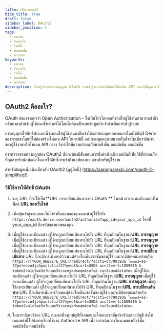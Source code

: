 ```yaml
---
title: เปิดการอนุมัติ
hide_title: true
draft: false
sidebar_label: OAuth2
sidebar_position: 4
tags:
  - แนวคิด
  - รับรายได้
  - รายได้
  - คอมมิชชั่น
  - มาร์กอัพ
keywords:
  - แนวคิด
  - รับรายได้
  - รายได้
  - คอมมิชชั่น
  - มาร์กอัพ
description: เรียนรู้เกี่ยวกับการอนุญาต OAuth การเข้าสู่ระบบโดยไม่ต้องใช้โทเค็น API และวิธีที่คุณจะใช้เพื่อปรับปรุงประสบการณ์ผู้ใช้ของแอพซื้อขายของคุณ
---
```


## OAuth2 คืออะไร?

OAuth ย่อมาจากคำว่า Open Authorisation - ซึ่งเป็นโปรโตคอลที่ช่วยให้ผู้ใช้งานสามารถเข้าถึงทรัพยากรสำหรับผู้ใช้บนเซิร์ฟเวอร์ได้โดยไม่ต้องเปิดเผยข้อมูลประจำตัวเพื่อการเข้าสู่ระบบ

การอนุญาตให้สิทธิ์ประเภทนี้จะยอมให้ผู้ใช้งานลงชื่อเข้าใช้แอปของบุคคลภายนอกโดยใช้บัญชี Deriv ของพวกเขาโดยที่ไม่ต้องสร้างโทเคน API ในกรณีนี้ แอปของบุคคลภายนอกนั้นก็จะไม่เห็นรหัสผ่านของผู้ใช้งานหรือโทเคน API ถาวร จึงทำให้มีความปลอดภัยมากยิ่งขึ้น คอมมิชชั่น คอมมิชชั่น

การตรวจสอบความถูกต้อง OAuth2 นั้นจะต้องมีขั้นตอนการตั้งค่าเพิ่มเติม แต่มันก็เป็นวิธีที่ปลอดภัยที่สุดสำหรับนักพัฒนาในการให้สิทธิ์การเข้าถึงแอปของพวกเขาสำหรับผู้ใช้งาน

สำหรับข้อมูลเพิ่มเติมเกี่ยวกับ OAuth2 [ดูคู่มือนี้] (https://aaronparecki.com/oauth-2-simplified/)

### วิธีใช้การให้สิทธิ์ OAuth

1. ระบุ URL ที่จะใช้เป็น\*\*URL การเปลี่ยนเส้นทางของ OAuth \*\* ในหน้าการลงทะเบียนแอปในฟิลด์ **URL ของเว็บไซต์**

2. เพิ่มปุ่มเข้าสู่ระบบบนเว็บไซต์หรือแอพของคุณและนำผู้ใช้ไปยัง `https://oauth.deriv.com/oauth2/authorize?app_id=your_app_id` โดยที่ your_app_id คือรหัสของแอพของคุณ

3. เมื่อผู้ใช้ลงทะเบียนแล้ว ผู้ใช้จะถูกเปลี่ยนเส้นทางไปยัง URL ที่คุณป้อนในฐานะ**URL การอนุญาต** เมื่อผู้ใช้ลงทะเบียนแล้ว ผู้ใช้จะถูกเปลี่ยนเส้นทางไปยัง URL ที่คุณป้อนในฐานะ**URL การอนุญาต** เมื่อผู้ใช้ลงทะเบียนแล้ว ผู้ใช้จะถูกเปลี่ยนเส้นทางไปยัง URL ที่คุณป้อนในฐานะ**URL การอนุญาต** เมื่อผู้ใช้ลงทะเบียนแล้ว ผู้ใช้จะถูกเปลี่ยนเส้นทางไปยัง URL ที่คุณป้อนในฐานะ**URL การเปลี่ยนเส้นทาง** URL นี้จะมีการเพิ่มอาร์กิวเมนต์ด้วยโทเค็นเซสชันของผู้ใช้ และจะมีลักษณะคล้ายกับ: `https://[YOUR_WEBSITE_URL]/redirect/?acct1=cr799393& โทเคน1=a1-f7pnteezo4jzhpxclctizt27hyeot&cur1=USD& acct2=vrtc1859315 & token2=a1clwe3vfuuus5kraceykdsoqm4snfq& cur2=usd&state=` เมื่อผู้ใช้ลงทะเบียนแล้ว ผู้ใช้จะถูกเปลี่ยนเส้นทางไปยัง URL ที่คุณป้อนในฐานะ**URL การอนุญาต** เมื่อผู้ใช้ลงทะเบียนแล้ว ผู้ใช้จะถูกเปลี่ยนเส้นทางไปยัง URL ที่คุณป้อนในฐานะ**URL การอนุญาต** เมื่อผู้ใช้ลงทะเบียนแล้ว ผู้ใช้จะถูกเปลี่ยนเส้นทางไปยัง URL ที่คุณป้อนในฐานะ**URL การเปลี่ยนเส้นทาง** URL นี้จะมีการเพิ่มอาร์กิวเมนต์ด้วยโทเค็นเซสชันของผู้ใช้ และจะมีลักษณะคล้ายกับ: `https://[YOUR_WEBSITE_URL]/redirect/?acct1=cr799393& โทเคน1=a1-f7pnteezo4jzhpxclctizt27hyeot&cur1=USD& acct2=vrtc1859315 & token2=a1clwe3vfuuus5kraceykdsoqm4snfq& cur2=usd&state=`

4. ในพารามิเตอร์ของ URL คุณจะเห็นทุกบัญชีทั้งหมดและโทเคนเซสชั่นสำหรับแต่ละบัญชี ส่งโทเคนเหล่านี้ไปยังการเรียกใช้งาน Authorize API เพื่อจะดำเนินการในนามของบัญชีนั้น คอมมิชชั่น คอมมิชชั่น

